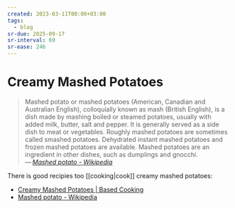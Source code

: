 ```yaml
---
created: 2023-03-11T00:00+03:00
tags:
  - blog
sr-due: 2025-09-17
sr-interval: 69
sr-ease: 246
---
```


# Creamy Mashed Potatoes

> Mashed potato or mashed potatoes (American, Canadian and Australian English), colloquially known as mash (British English), is a dish made by mashing boiled or steamed potatoes, usually with added milk, butter, salt and pepper. It is generally served as a side dish to meat or vegetables. Roughly mashed potatoes are sometimes called smashed potatoes. Dehydrated instant mashed potatoes and frozen mashed potatoes are available. Mashed potatoes are an ingredient in other dishes, such as dumplings and gnocchi.\
> — <cite>[Mashed potato - Wikipedia](https://en.wikipedia.org/wiki/Mashed_potato)</cite>

There is good recipies too [[cooking|cook]] creamy mashed potatoes:

- [Creamy Mashed Potatoes | Based Cooking](https://based.cooking/creamy-mashed-potatoes/)
- [Mashed potato - Wikipedia](https://en.wikipedia.org/wiki/Mashed_potato)
